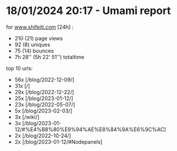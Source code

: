 # 18/01/2024 20:17 - Umami report
for www.shifeiti.com [24h] :

 - 210 (21) page views
 - 92 (8) uniques
 - 75 (14) bounces
 - 7h 28'' (5h 22' 51'') totaltime


top 10 urls:
 - 56x [/blog/2022-12-09/]
 - 31x [/]
 - 29x [/blog/2022-12-22/]
 - 25x [/blog/2023-01-12/]
 - 23x [/blog/2022-05-07/]
 - 5x [/blog/2023-02-03/]
 - 3x [/wiki/]
 - 3x [/blog/2023-01-12/#%E4%B8%80%E9%94%AE%E8%84%9A%E6%9C%AC]
 - 2x [/blog/2022-10-24/]
 - 2x [/blog/2023-01-12/#Nodepanels]


